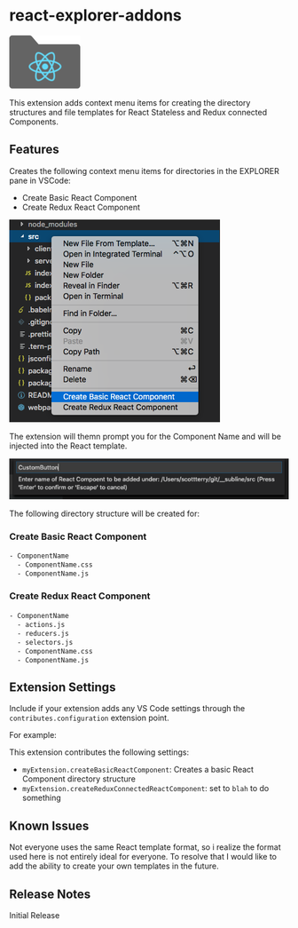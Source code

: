 # react-explorer-addons

![feature Prompt](https://github.com/ka05/react-explorer-addons/raw/master/images/icon/ReactExplorerAddonsIcon.png)

This extension adds context menu items for creating the directory structures and file templates for React Stateless and Redux connected Components.

## Features

Creates the following context menu items for directories in the EXPLORER pane in VSCode:

- Create Basic React Component
- Create Redux React Component

![feature Context](https://github.com/ka05/react-explorer-addons/raw/master/images/feature-context-menu.png)

The extension will themn prompt you for the Component Name and will be injected into the React template.

![feature Prompt](https://github.com/ka05/react-explorer-addons/raw/master/images/feature-prompt.png)

The following directory structure will be created for:

### Create Basic React Component

```
- ComponentName
  - ComponentName.css
  - ComponentName.js
```

### Create Redux React Component

```
- ComponentName
  - actions.js
  - reducers.js
  - selectors.js
  - ComponentName.css
  - ComponentName.js
```

## Extension Settings

Include if your extension adds any VS Code settings through the `contributes.configuration` extension point.

For example:

This extension contributes the following settings:

* `myExtension.createBasicReactComponent`: Creates a basic React Component directory structure
* `myExtension.createReduxConnectedReactComponent`: set to `blah` to do something

## Known Issues

Not everyone uses the same React template format, so i realize the format used here is not entirely ideal for everyone. To resolve that I would like to add the ability to create your own templates in the future.

## Release Notes

Initial Release
